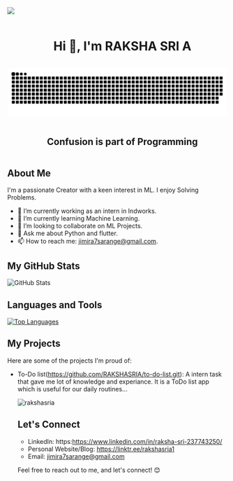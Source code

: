 
<!--horizontal divider(gradiant)-->
<img src="https://user-images.githubusercontent.com/73097560/115834477-dbab4500-a447-11eb-908a-139a6edaec5c.gif">

<!--h1 without bottom border-->
<div id="user-content-toc">
  <ul align="center">
    <summary><h1 style="display: inline-block">Hi 👋, I'm RAKSHA SRI A</h1></summary>
  </ul>
</div>


<!--- snake -->
<div align="center">
  <img  src="https://github.com/1999AZZAR/1999AZZAR/blob/main/resources/img/grid-snake.svg"
       alt="snake" /></a>
</div>


<!--h2 without bottom border-->
<div id="user-content-toc">
  <ul align="center">
    <summary><h2 style="display: inline-block">Confusion is part of Programming</h2></summary>
  </ul>
</div>

## About Me

I'm a passionate Creator with a keen interest in ML. I enjoy Solving Problems.

- 🔭 I’m currently working as an intern in Indworks.
- 🌱 I’m currently learning Machine Learning.
- 👯 I’m looking to collaborate on ML Projects.
- 💬 Ask me about Python and flutter.
- 📫 How to reach me: jimira7sarange@gmail.com.

## My GitHub Stats

![GitHub Stats](https://github-readme-stats.vercel.app/api?username=RAKSHASRIA&show_icons=true&theme=radical)

## Languages and Tools

[![Top Languages](https://github-readme-stats.vercel.app/api/top-langs/?username=RAKSHASRIA&layout=compact)](https://github.com/anuraghazra/github-readme-stats)

## My Projects

Here are some of the projects I'm proud of:

- To-Do list(https://github.com/RAKSHASRIA/to-do-list.git): A intern task that gave me lot of knowledge and experiance. It is a ToDo list app which is useful for our daily routines...
  <p align="left"> <img src="https://komarev.com/ghpvc/?username=RAKSHASRIA
&label=Profile%20views&color=0e75b6&style=flat" alt="rakshasria" /> </p>




## Let's Connect

- LinkedIn: https:https://www.linkedin.com/in/raksha-sri-237743250/
- Personal Website/Blog: https://linktr.ee/rakshasria1
- Email: jimira7sarange@gmail.com

Feel free to reach out to me, and let's connect! 😊

